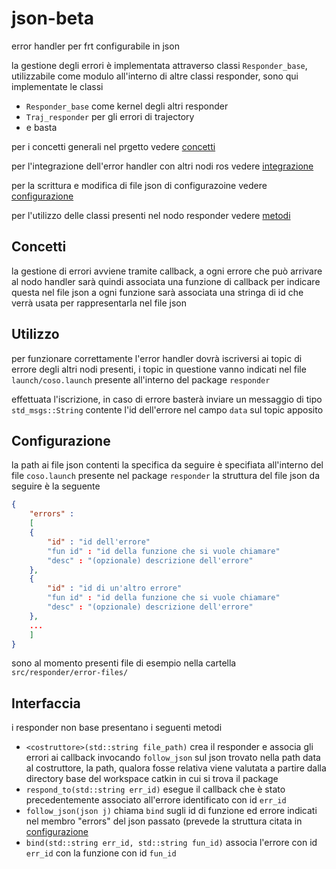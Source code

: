 # json-beta
error handler per frt configurabile in json

la gestione degli errori è implementata attraverso classi ```Responder_base```, utilizzabile come modulo all'interno di altre classi responder, sono qui implementate le classi
 - ```Responder_base``` come kernel degli altri responder
 - ```Traj_responder``` per gli errori di trajectory
 - e basta

per i concetti generali nel prgetto vedere [concetti](##concetti)
 
per l'integrazione dell'error handler con altri nodi ros vedere [integrazione](##integrazione)

per la scrittura e modifica di file json di configurazoine vedere [configurazione](##configurazione)

per l'utilizzo delle classi presenti nel nodo responder vedere [metodi](##metodi)

## Concetti

la gestione di errori avviene tramite callback, a ogni errore che può arrivare al nodo handler sarà quindi associata una funzione di callback
per indicare questa nel file json a ogni funzione sarà associata una stringa di id che verrà usata per rappresentarla nel file json


## Utilizzo

per funzionare correttamente l'error handler dovrà iscriversi ai topic di errore degli altri nodi presenti, i topic in questione vanno indicati nel file ```launch/coso.launch``` presente all'interno del package ```responder```

effettuata l'iscrizione, in caso di errore basterà inviare un messaggio di tipo ```std_msgs::String``` contente l'id dell'errore nel campo ```data``` sul topic apposito


## Configurazione

la path ai file json contenti la specifica da seguire è specifiata all'interno del file ```coso.launch``` presente nel package ```responder```
la struttura del file json da seguire è la seguente

```json
{
	"errors" :
	[
	{
		"id" : "id dell'errore"
		"fun id" : "id della funzione che si vuole chiamare"
		"desc" : "(opzionale) descrizione dell'errore"
	},
	{
		"id" : "id di un'altro errore"
		"fun id" : "id della funzione che si vuole chiamare"
		"desc" : "(opzionale) descrizione dell'errore"
	},
	...
	]
}
```
sono al momento presenti file di esempio nella cartella ```src/responder/error-files/```

## Interfaccia

i responder non base presentano i seguenti metodi
 - ```<costruttore>(std::string file_path)``` crea il responder e associa gli errori ai callback invocando ```follow_json``` sul json trovato nella path data al costruttore, la path, qualora fosse relativa viene valutata a partire dalla directory base del workspace catkin in cui si trova il package
 - ```respond_to(std::string err_id)``` esegue il callback che è stato precedentemente associato all'errore identificato con id ```err_id```
 - ```follow_json(json j)``` chiama ```bind``` sugli id di funzione ed errore indicati nel membro "errors" del json passato (prevede la struttura citata in [configurazione](##configurazione)
 - ```bind(std::string err_id, std::string fun_id)``` associa l'errore con id ```err_id``` con la funzione con id ```fun_id```
